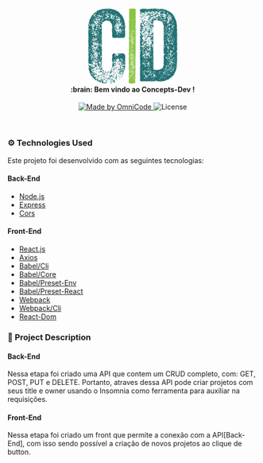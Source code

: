 <h4 align="center">
  <img src="./img/Logo.png" width="180px"/><br>
  :brain: <b>Bem vindo ao Concepts-Dev !</b>
</h4>

<p align=center>
  <a href="#">
    <img alt="Made by OmniCode" src="https://img.shields.io/badge/Made%20by-OmniCode-green">
  </a>
  <img alt="License" src="https://img.shields.io/badge/license-MIT-green">
</p>

<br>

### :gear: Technologies Used
Este projeto foi desenvolvido com as seguintes tecnologias:

#### Back-End
- [Node.js](https://nodejs.org/en/)
- [Express](https://expressjs.com/pt-br/)
- [Cors](https://www.npmjs.com/package/cors)

#### Front-End
- [React.js](https://pt-br.reactjs.org/)
- [Axios](https://www.npmjs.com/package/axios)
- [Babel/Cli](https://babeljs.io/docs/en/babel-cli)
- [Babel/Core](https://babeljs.io/docs/en/babel-core)
- [Babel/Preset-Env](https://babeljs.io/docs/en/babel-preset-env)
- [Babel/Preset-React](https://babeljs.io/docs/en/babel-preset-react)
- [Webpack](https://webpack.js.org/)
- [Webpack/Cli](https://www.npmjs.com/package/webpack-cli)
- [React-Dom](https://pt-br.reactjs.org/docs/react-dom.html)

### :brain: Project Description

#### Back-End
Nessa etapa foi criado uma API que contem um CRUD completo, com: GET, POST, PUT e DELETE.
Portanto, atraves dessa API pode criar projetos com seus title e owner usando o Insomnia como ferramenta para auxiliar na requisições.


#### Front-End

Nessa etapa foi criado um front que permite a conexão com a API[Back-End], com isso sendo possível a criação de novos projetos ao clique de button.